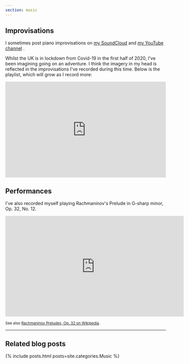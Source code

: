 ```yaml
---
section: music
---
```


## Improvisations

I sometimes post piano improvisations on [my SoundCloud]({{site.data.links.music.ext_url}}) <i class="{{site.data.links.music.icon}}" aria-hidden="true"></i> and [my YouTube channel](https://www.youtube.com/channel/UCGGooHDGChBvbXYoEkcDeew) <i class="fas fa-video" aria-hidden="true"></i>.

Whilst the UK is in lockdown from Covid-19 in the first half of 2020, I've been imagining going on an adventure. I think the imagery in my head is reflected in the improvisations I've recorded during this time. Below is the playlist, which will grow as I record more:

<iframe width="100%" height="300" scrolling="no" frameborder="no" allow="autoplay" src="https://w.soundcloud.com/player/?url=https%3A//api.soundcloud.com/playlists/1036605940&color=%23ff5500&auto_play=false&hide_related=false&show_comments=true&show_user=true&show_reposts=false&show_teaser=true&visual=true"></iframe>

## Performances

I've also recorded myself playing Rachmaninov's Prelude in G-sharp minor, Op. 32, No. 12.

<iframe width="560" height="315" src="https://www.youtube.com/embed/C5q8q0yzJss" frameborder="0" allow="accelerometer; autoplay; encrypted-media; gyroscope; picture-in-picture" allowfullscreen></iframe>

<small>See also [Rachmaninov Preludes, Op. 32 on Wikipedia]((https://en.wikipedia.org/wiki/Preludes,_Op._32_(Rachmaninoff))).</small>

---

## Related blog posts

{% include posts.html posts=site.categories.Music %}
